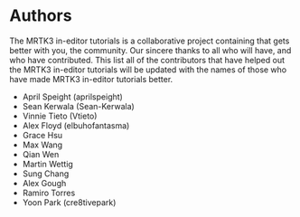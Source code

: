 # Authors

The MRTK3 in-editor tutorials is a collaborative project containing that gets better with you, the community. Our sincere thanks to all who will have, and who have contributed. This list all of the contributors that have helped out the MRTK3 in-editor tutorials will be updated with the names of those who have made MRTK3 in-editor tutorials better.

- April Speight (aprilspeight)
- Sean Kerwala (Sean-Kerwala)
- Vinnie Tieto (Vtieto)
- Alex Floyd (elbuhofantasma)
- Grace Hsu
- Max Wang
- Qian Wen
- Martin Wettig
- Sung Chang
- Alex Gough
- Ramiro Torres
- Yoon Park (cre8tivepark)

